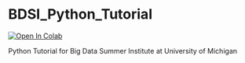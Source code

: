 # BDSI_Python_Tutorial

[![Open In Colab](https://colab.research.google.com/assets/colab-badge.svg)](https://colab.research.google.com/github/fhdkmrn/BDSI_Python_Tutorial/blob/master/Python_Tutorial.ipynb)



Python Tutorial for Big Data Summer Institute at University of Michigan
